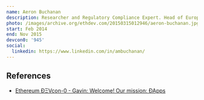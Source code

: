 ```yaml
---
name: Aeron Buchanan
description: Researcher and Regulatory Compliance Expert. Head of European Finance and Operations
photo: /images/archive.org/ethdev.com/20150315012946/aeron-buchanan.jpg
start: Feb 2014
end: Nov 2015
devcon0: '945'
social:
  linkedin: https://www.linkedin.com/in/ambuchanan/
---
```


## References

- [Ethereum ÐΞVcon-0 - Gavin: Welcome! Our mission: ÐApps](https://www.youtube.com/watch?v=_BvvUlKDqp0&t=38s)
